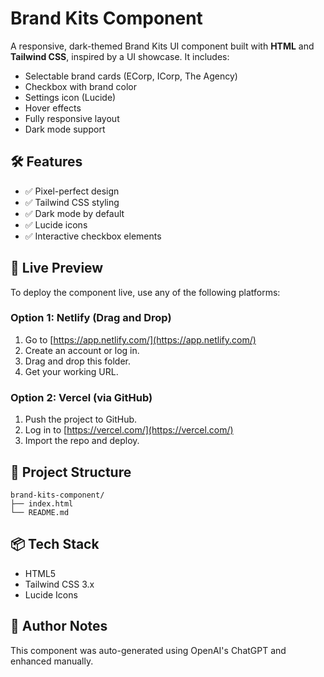 # Brand Kits Component

A responsive, dark-themed Brand Kits UI component built with **HTML** and **Tailwind CSS**, inspired by a UI showcase. It includes:

- Selectable brand cards (ECorp, ICorp, The Agency)
- Checkbox with brand color
- Settings icon (Lucide)
- Hover effects
- Fully responsive layout
- Dark mode support

## 🛠️ Features

- ✅ Pixel-perfect design
- ✅ Tailwind CSS styling
- ✅ Dark mode by default
- ✅ Lucide icons
- ✅ Interactive checkbox elements

## 🚀 Live Preview

To deploy the component live, use any of the following platforms:

### Option 1: Netlify (Drag and Drop)

1. Go to [https://app.netlify.com/](https://app.netlify.com/)
2. Create an account or log in.
3. Drag and drop this folder.
4. Get your working URL.

### Option 2: Vercel (via GitHub)

1. Push the project to GitHub.
2. Log in to [https://vercel.com/](https://vercel.com/)
3. Import the repo and deploy.

## 📁 Project Structure

```
brand-kits-component/
├── index.html
└── README.md
```

## 📦 Tech Stack

- HTML5
- Tailwind CSS 3.x
- Lucide Icons

## 🧠 Author Notes

This component was auto-generated using OpenAI's ChatGPT and enhanced manually.
